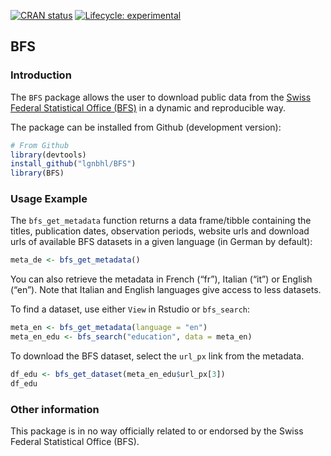 <!-- badges: start -->
[![CRAN
status](https://www.r-pkg.org/badges/version/BFS)](https://CRAN.R-project.org/package=BFS)
[![Lifecycle:
experimental](https://img.shields.io/badge/lifecycle-experimental-orange.svg)](https://www.tidyverse.org/lifecycle/#experimental)
<!-- badges: end -->

BFS
---

### Introduction

The `BFS` package allows the user to download public data from the
<a href="https://www.bfs.admin.ch/bfs/en/home.html" target="_blank">Swiss Federal Statistical Office (BFS)</a>
in a dynamic and reproducible way.

The package can be installed from Github (development version):

``` r
# From Github
library(devtools)
install_github("lgnbhl/BFS")
library(BFS)
```

### Usage Example

The `bfs_get_metadata` function returns a data frame/tibble containing
the titles, publication dates, observation periods, website urls and
download urls of available BFS datasets in a given language (in German
by default):

``` r
meta_de <- bfs_get_metadata()
```

You can also retrieve the metadata in French (“fr”), Italian (“it”) or
English (“en”). Note that Italian and English languages give access to
less datasets.

To find a dataset, use either `View` in Rstudio or `bfs_search`:

``` r
meta_en <- bfs_get_metadata(language = "en")
meta_en_edu <- bfs_search("education", data = meta_en)
```

To download the BFS dataset, select the `url_px` link from the metadata.

``` r
df_edu <- bfs_get_dataset(meta_en_edu$url_px[3])
df_edu
```

### Other information

This package is in no way officially related to or endorsed by the Swiss
Federal Statistical Office (BFS).
